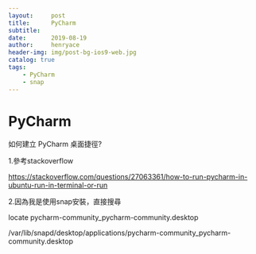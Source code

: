 ```yaml
---
layout:     post
title:      PyCharm
subtitle:   
date:       2019-08-19
author:     henryace
header-img: img/post-bg-ios9-web.jpg
catalog: true
tags:
    - PyCharm
	- snap
---
```

# PyCharm

如何建立 PyCharm 桌面捷徑?

1.參考stackoverflow<br>

https://stackoverflow.com/questions/27063361/how-to-run-pycharm-in-ubuntu-run-in-terminal-or-run  

2.因為我是使用snap安裝，直接搜尋<br>

locate pycharm-community_pycharm-community.desktop<br>

/var/lib/snapd/desktop/applications/pycharm-community_pycharm-community.desktop<br>